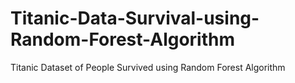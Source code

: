 # Titanic-Data-Survival-using-Random-Forest-Algorithm
Titanic Dataset of People Survived using Random Forest Algorithm
